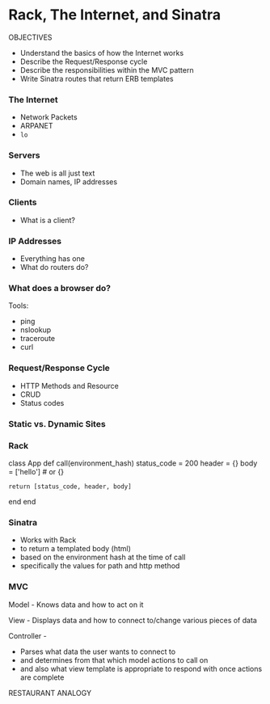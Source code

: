 # Rack, The Internet, and Sinatra

OBJECTIVES

- Understand the basics of how the Internet works
- Describe the Request/Response cycle
- Describe the responsibilities within the MVC pattern
- Write Sinatra routes that return ERB templates

### The Internet
* Network Packets
* ARPANET
* `lo`

### Servers
* The web is all just text
* Domain names, IP addresses

### Clients
* What is a client?

### IP Addresses
* Everything has one
* What do routers do?

### What does a browser do?
Tools:
* ping
* nslookup
* traceroute
* curl

### Request/Response Cycle
* HTTP Methods and Resource
* CRUD
* Status codes

### Static vs. Dynamic Sites

### Rack

class App
  def call(environment_hash)
    status_code = 200
    header = {}
    body = ['hello'] # or {}

    return [status_code, header, body]
  end
end

### Sinatra

- Works with Rack
- to return a templated body (html)
- based on the environment hash at the time of call
- specifically the values for path and http method

### MVC

Model - Knows data and how to act on it

View - Displays data and how to connect to/change various pieces of data

Controller -
  * Parses what data the user wants to connect to
  * and determines from that which model actions to call on
  * and also what view template is appropriate to respond with once actions are complete

RESTAURANT ANALOGY
